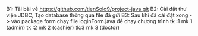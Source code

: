 B1: Tải bài về https://github.com/tienSolo9/project-java.git
B2: Cài đặt thư viện JDBC, Tạo database thông qua file đã gửi
B3: Sau khi đã cài đặt xong -> vào package form chạy file loginForm.java để chạy chương trình
tk :1 mk 1 (admin)
tk :2 mk 2 (cashier)
tk:3 mk 3 (doctor)
